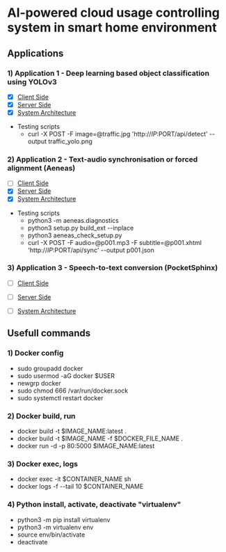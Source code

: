 # AI-powered cloud usage controlling system in smart home environment

## Applications

### 1) Application 1 - Deep learning based object classification using YOLOv3
- [x] [Client Side](/app1/app1_client/)
- [x] [Server Side](/app1/app1_server/)
- [x] [System Architecture](/app1/app1.png)
- Testing scripts
	- curl -X POST -F image=@traffic.jpg 'http://$IP:$PORT/api/detect' --output traffic_yolo.png

### 2) Application 2 - Text-audio synchronisation or forced alignment (Aeneas)
- [ ] [Client Side](/app2/app2_client/)
- [x] [Server Side](/app2/app2_server/)
- [x] [System Architecture](/app2/app2.png)
- Testing scripts
	- python3 -m aeneas.diagnostics
	- python3 setup.py build_ext --inplace
	- python3 aeneas_check_setup.py
	- curl -X POST -F audio=@p001.mp3 -F subtitle=@p001.xhtml 'http://$IP:$PORT/api/sync' --output p001.json

### 3) Application 3 - Speech-to-text conversion (PocketSphinx)
- [ ] [Client Side](/app3/app3_client/)
- [ ] [Server Side](/app3/app3_server/)
- [ ] [System Architecture](/app3/app3.png)



## Usefull commands

### 1) Docker config

- sudo groupadd docker
- sudo usermod -aG docker $USER
- newgrp docker
- sudo chmod 666 /var/run/docker.sock
- sudo systemctl restart docker

### 2) Docker build, run

- docker build -t $IMAGE_NAME:latest . 
- docker build -t $IMAGE_NAME -f $DOCKER_FILE_NAME .
- docker run -d -p 80:5000 $IMAGE_NAME:latest

### 3) Docker exec, logs

- docker exec -it $CONTAINER_NAME sh
- docker logs -f --tail 10 $CONTAINER_NAME

### 4) Python install, activate, deactivate "virtualenv"

- python3 -m pip install virtualenv
- python3 -m virtualenv env
- source env/bin/activate
- deactivate

